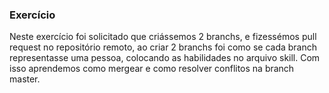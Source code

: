 ### Exercício

Neste exercício foi solicitado que criássemos 2 branchs, e fizessémos pull request no repositório remoto, ao criar 2 branchs foi como se cada branch representasse uma pessoa, colocando as habilidades no arquivo skill. 
Com isso aprendemos como mergear e como resolver conflitos na branch  master.